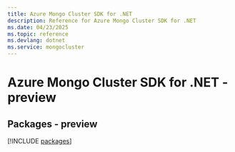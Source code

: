 ```yaml
---
title: Azure Mongo Cluster SDK for .NET
description: Reference for Azure Mongo Cluster SDK for .NET
ms.date: 04/23/2025
ms.topic: reference
ms.devlang: dotnet
ms.service: mongocluster
---
```

# Azure Mongo Cluster SDK for .NET - preview
## Packages - preview
[!INCLUDE [packages](mongo-cluster-index.md)]